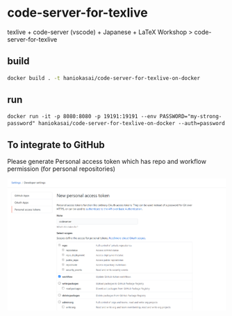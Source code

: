# code-server-for-texlive
texlive +  code-server (vscode) + Japanese  + LaTeX Workshop > code-server-for-texlive



## build

``` bash
docker build . -t haniokasai/code-server-for-texlive-on-docker
```

## run
```
docker run -it -p 8080:8080 -p 19191:19191 --env PASSWORD="my-strong-password" haniokasai/code-server-for-texlive-on-docker --auth=password
```



## To integrate to GitHub

Please generate Personal access token which has repo and workflow permission (for personal repositories)

![image-20210502181029882](./README.assets\image-20210502181029882.png)